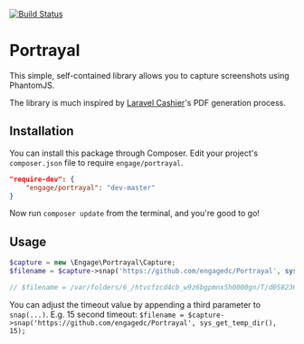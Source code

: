 [![Build Status](https://travis-ci.org/EngageDC/Portrayal.png?branch=master)](https://travis-ci.org/EngageDC/Portrayal)

# Portrayal

This simple, self-contained library allows you to capture screenshots using PhantomJS.

The library is much inspired by [Laravel Cashier](https://github.com/laravel/cashier)'s PDF generation process.

## Installation

You can install this package through Composer. Edit your project's `composer.json` file to require `engage/portrayal`.

```json
"require-dev": {
	"engage/portrayal": "dev-master"
}
```

Now run `composer update` from the terminal, and you're good to go!

## Usage
```php
$capture = new \Engage\Portrayal\Capture;
$filename = $capture->snap('https://github.com/engagedc/Portrayal', sys_get_temp_dir());

// $filename = /var/folders/6_/htvcfzcd4cb_w9z6bgpmnx5h0000gn/T/d0582362c2ffbf50ee119e504bb64fdc6bba5abd.png
```

You can adjust the timeout value by appending a third parameter to `snap(...)`. E.g. 15 second timeout: `$filename = $capture->snap('https://github.com/engagedc/Portrayal', sys_get_temp_dir(), 15);`
